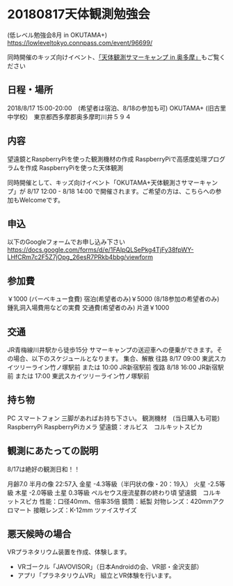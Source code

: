 # 20180817天体観測勉強会
(低レベル勉強会8月 in OKUTAMA+)
https://lowleveltokyo.connpass.com/event/96699/

同時開催のキッズ向けイベント、[「天体観測サマーキャンプ in 奥多摩」](camp20180818.md)もご覧ください

## 日程・場所
2018/8/17 15:00-20:00　(希望者は宿泊、8/18の参加も可)
OKUTAMA+ (旧古里中学校)　東京都西多摩郡奥多摩町川井５９４
## 内容
望遠鏡とRaspberryPiを使った観測機材の作成
RaspberryPiで高感度処理プログラムを作成
RaspberryPiを使った天体観測

同時開催として、キッズ向けイベント「OKUTAMA+天体観測さサマーキャンプ」が
8/17 12:00 - 8/18 14:00 で開催されます。ご希望の方は、こちらへの参加もWelcomeです。

## 申込
以下のGoogleフォームでお申し込み下さい
https://docs.google.com/forms/d/e/1FAIpQLSePkg4TjFy38fpWY-LHfCRm7c2F5Z7jOpg_26esR7PRkb4bbg/viewform

## 参加費
￥1000 (バーベキュー食費)
宿泊(希望者のみ)￥5000
(8/18参加の希望者のみ) 鍾乳洞入場費用などの実費
交通費(希望者のみ) 片道￥1000

## 交通
JR青梅線川井駅から徒歩15分
サマーキャンプの送迎車への便乗ができます。その場合、以下のスケジュールとなります。
集合、解散
往路 8/17 09:00 東武スカイツリーライン竹ノ塚駅前 または  10:00 JR新宿駅前
復路 8/18 16:00 JR新宿駅前 または 17:00 東武スカイツリーライン竹ノ塚駅前
## 持ち物
PC
スマートフォン
三脚があればお持ち下さい。
観測機材　(当日購入も可能)
RaspberryPi
RaspberryPiカメラ
望遠鏡：オルビス　コルキットスピカ
## 観測にあたっての説明
8/17は絶好の観測日和！！

月齢7.0 半月の像 22:57入
金星 -4.3等級（半円状の像・20：19入）
火星 -2.5等級
木星 -2.0等級
土星  0.3等級
ペルセウス座流星群の終わり頃
望遠鏡　コルキットスピカ
性能：口径40mm、倍率35倍
鏡筒：紙製
対物レンズ：420mmアクロマート
接眼レンズ：K-12mm ツァイスサイズ
## 悪天候時の場合
VRプラネタリウム装置を作成、体験します。
- VRゴークル「JAVOVISOR」（日本Androidの会、VR部・金沢支部）
- アプリ「プラネタリウムVR」
組立とVR体験を行います。
